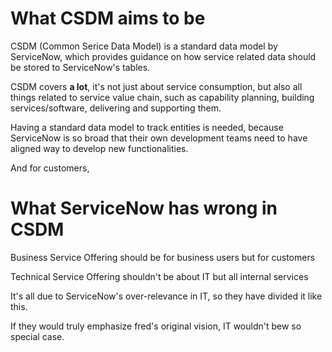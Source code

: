 # What CSDM aims to be

CSDM (Common Serice Data Model) is a standard data model by ServiceNow, which provides guidance on how service related data should be stored to ServiceNow's tables.

CSDM covers **a lot**, it's not just about service consumption, but also all things related to service value chain, such as capability planning, building services/software, delivering and supporting them.

Having a standard data model to track entities is needed, because ServiceNow is so broad that their own development teams need to have aligned way to develop new functionalities.

And for customers,


# What ServiceNow has wrong in CSDM

Business Service Offering should be for business users but for customers

Technical Service Offering shouldn't be about IT but all internal services

It's all due to ServiceNow's over-relevance in IT, so they have divided it like this.

If they would truly emphasize fred's original vision, IT wouldn't bew so special case.